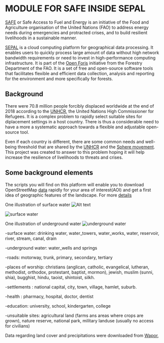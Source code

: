MODULE FOR SAFE INSIDE SEPAL
=====

[SAFE](http://www.fao.org/resilience/resources/resources-detail/en/c/1154965/) or Safe Access to Fuel and Energy is an initiative of the Food and Agriculture organisation of the United Nations (FAO) to address energy needs during emergencies and protracted crises, and to build resilient livelihoods in a sustainable manner.

[SEPAL](http://www.openforis.org/tools/sepal.html) is a cloud computing platform for geographical data processing. It enables users to quickly process large amount of data without high network bandwidth requirements or need to invest in high-performance computing infrastructure.
It is part of the [Open Foris](http://www.openforis.org/) initiative from the Forestry Department of the FAO. It is a set of free and open-source software tools that facilitates flexible and efficient data collection, analysis and reporting for the environment and more specifically for forests.

Background
----------

There were 70.8 million people forcibly displaced worldwide at the end of 2018 according to the [UNHCR](https://www.unhcr.org/figures-at-a-glance.html), the United Nations High Commissioner for Refugees.
It is a complex problem to rapidly select suitable sites for diplacement settings in a host country.
There is thus a considerable need to have a more a systematic approach towards a flexible and adjustable open-source tool.

Even if each country is different, there are some common needs and well-being threshold that are shared by the [UNHCR](https://emergency.unhcr.org/) and the [Sphere movement](https://www.spherestandards.org/handbook-2018/).
This project was created to answer to this problem hoping it will help increase the resilience of livelihoods to threats and crises.

Some background elements
----------
The scripts you will find on this platform will enable you to download OpenStreetMap [data](http://download.geofabrik.de/) rapidly for your area of interest(AOI) and get a first idea of geographic features of the landscape.
For more [details](http://download.geofabrik.de/osm-data-in-gis-formats-free.pdf)

One illustration of surface water
![Alt text](/docs/images/bfast.jpeg?raw=true)

![surface water](rootdir/imagesdir/dist2surf_water.png?raw=true)

One illustration of underground water
![underground water](rootdir/imagesdir/dist2_under_water.png?raw=true)


-surface water: drinking water, water_towers, water_works, water, reservoir, river, stream, canal, drain

-underground water: water_wells and springs

-roads: motorway, trunk, primary, secondary, tertiary

-places of worship: christians (anglican, catholic, evangelical, lutheran, methodist, orthodox, protestant, baptist, mormon), jewish, muslim (sunni, shia), bugghist, hindu, taoist, shintoist, silkh.

-settlements : national capital, city, town, village, hamlet, suburb.

-health : pharmacy, hospital, doctor, dentist

-education: university, school, kindergarten, college

-unsuitable sites: agricultural land (farms ans areas where crops are grown), nature reserve, national park, military landuse (usually no access for civilians)

Data regarding land cover and precipitations were downloaded from [Wapor](https://wapor.apps.fao.org/home/1),  


